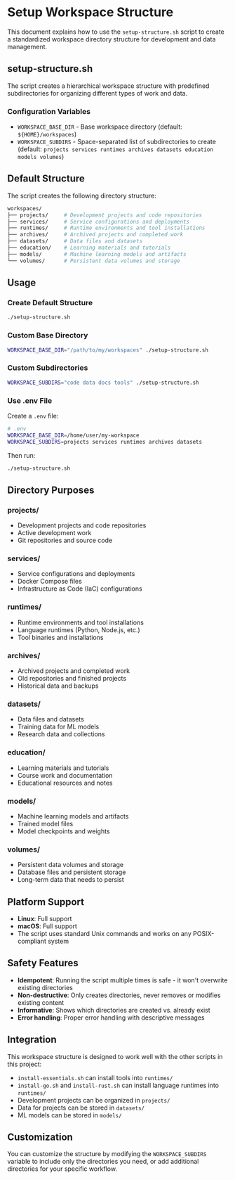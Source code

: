 # Setup Workspace Structure

This document explains how to use the `setup-structure.sh` script to create a standardized workspace directory structure for development and data management.

## setup-structure.sh

The script creates a hierarchical workspace structure with predefined subdirectories for organizing different types of work and data.

### Configuration Variables

- `WORKSPACE_BASE_DIR` - Base workspace directory (default: `${HOME}/workspaces`)
- `WORKSPACE_SUBDIRS` - Space-separated list of subdirectories to create (default: `projects services runtimes archives datasets education models volumes`)

## Default Structure

The script creates the following directory structure:

```bash
workspaces/
├── projects/     # Development projects and code repositories
├── services/     # Service configurations and deployments
├── runtimes/     # Runtime environments and tool installations
├── archives/     # Archived projects and completed work
├── datasets/     # Data files and datasets
├── education/    # Learning materials and tutorials
├── models/       # Machine learning models and artifacts
└── volumes/      # Persistent data volumes and storage
```

## Usage

### Create Default Structure

```bash
./setup-structure.sh
```

### Custom Base Directory

```bash
WORKSPACE_BASE_DIR="/path/to/my/workspaces" ./setup-structure.sh
```

### Custom Subdirectories

```bash
WORKSPACE_SUBDIRS="code data docs tools" ./setup-structure.sh
```

### Use .env File

Create a `.env` file:

```bash
# .env
WORKSPACE_BASE_DIR=/home/user/my-workspace
WORKSPACE_SUBDIRS=projects services runtimes archives datasets
```

Then run:

```bash
./setup-structure.sh
```

## Directory Purposes

### projects/

- Development projects and code repositories
- Active development work
- Git repositories and source code

### services/

- Service configurations and deployments
- Docker Compose files
- Infrastructure as Code (IaC) configurations

### runtimes/

- Runtime environments and tool installations
- Language runtimes (Python, Node.js, etc.)
- Tool binaries and installations

### archives/

- Archived projects and completed work
- Old repositories and finished projects
- Historical data and backups

### datasets/

- Data files and datasets
- Training data for ML models
- Research data and collections

### education/

- Learning materials and tutorials
- Course work and documentation
- Educational resources and notes

### models/

- Machine learning models and artifacts
- Trained model files
- Model checkpoints and weights

### volumes/

- Persistent data volumes and storage
- Database files and persistent storage
- Long-term data that needs to persist

## Platform Support

- **Linux**: Full support
- **macOS**: Full support
- The script uses standard Unix commands and works on any POSIX-compliant system

## Safety Features

- **Idempotent**: Running the script multiple times is safe - it won't overwrite existing directories
- **Non-destructive**: Only creates directories, never removes or modifies existing content
- **Informative**: Shows which directories are created vs. already exist
- **Error handling**: Proper error handling with descriptive messages

## Integration

This workspace structure is designed to work well with the other scripts in this project:

- `install-essentials.sh` can install tools into `runtimes/`
- `install-go.sh` and `install-rust.sh` can install language runtimes into `runtimes/`
- Development projects can be organized in `projects/`
- Data for projects can be stored in `datasets/`
- ML models can be stored in `models/`

## Customization

You can customize the structure by modifying the `WORKSPACE_SUBDIRS` variable to include only the directories you need, or add additional directories for your specific workflow.

